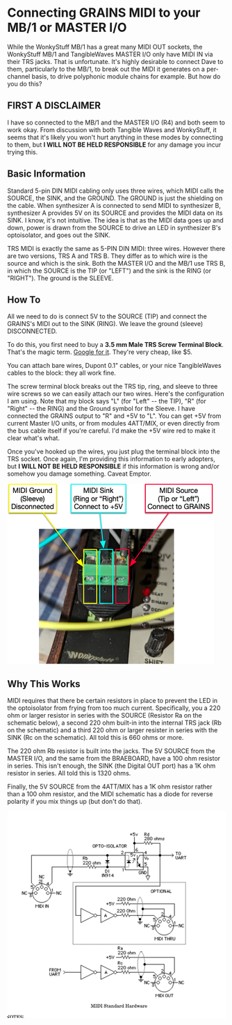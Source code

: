 # Connecting GRAINS MIDI to your MB/1 or MASTER I/O 

While the WonkyStuff MB/1 has a great many MIDI OUT sockets, the WonkyStuff MB/1 and TangibleWaves MASTER I/O only have MIDI IN via their TRS jacks.  That is unfortunate.  It's highly desirable to connect Dave to them, particularly to the MB/1, to break out the MIDI it generates on a per-channel basis, to drive polyphonic module chains for example.  But how do you do this?

## FIRST A DISCLAIMER

I have so connected to the MB/1 and the MASTER I/O (R4) and both seem to work okay.  From discussion with both Tangible Waves and WonkyStuff, it seems that it's likely you won't hurt anything in these modes by
connecting to them, but **I WILL NOT BE HELD RESPONSIBLE** for any damage you incur trying this.

## Basic Information

Standard 5-pin DIN MIDI cabling only uses three wires, which MIDI calls the SOURCE, the SINK, and the GROUND.  The GROUND is just the shielding on the cable.  When synthesizer A is connected to send MIDI to synthesizer B, synthesizer A provides 5V on its SOURCE and provides the MIDI data on its SINK.  I know, it's not intuitive.  The idea is that as the MIDI data goes up and down, power is drawn from the SOURCE to drive an LED in synthesizer B's optoisolator, and goes out the SINK.

TRS MIDI is exactly the same as 5-PIN DIN MIDI: three wires.  However there are two versions, TRS A and TRS B.  They differ as to which wire is the source and which is the sink.  Both the MASTER I/O and the MB/1 use TRS B, in which the SOURCE is the TIP (or "LEFT") and the sink is the RING (or "RIGHT").  The ground is the SLEEVE.

## How To

All we need to do is connect 5V to the SOURCE (TIP) and connect the GRAINS's MIDI out to the SINK (RING).  We leave the ground (sleeve) DISCONNECTED.

To do this, you first need to buy a **3.5 mm Male TRS Screw Terminal Block**.  That's the magic term.  [Google for it](https://www.google.com/search?q=3.5+mm+male+TRS+Screw+Terminal+Block).  They're very cheap, like $5.

You can attach bare wires, Dupont 0.1" cables, or your nice TangibleWaves cables to the block: they all work fine.

The screw terminal block breaks out the TRS tip, ring, and sleeve to three wire screws so we can easily attach our two wires.  Here's the configuration I am using.  Note that my block says "L" (for "Left" -- the TIP), "R" (for "Right" -- the RING) and the Ground symbol for the Sleeve.  I have connected the GRAINS output to "R" and +5V to "L".  You can get +5V from current Master I/O units, or from modules 4ATT/MIX, or even directly from the bus cable itself if you're careful.  I'd make the +5V wire red to make it clear what's what.

Once you've hooked up the wires, you just plug the terminal block into the TRS socket.  Once again, I'm providing this information to early adopters, but **I WILL NOT BE HELD RESPONSIBLE** if this information is wrong and/or somehow you damage something.  Caveat Emptor.

![Configuration of the screw terminal block attached to an MB/1.](TRS.png)

## Why This Works

MIDI requires that there be certain resistors in place to prevent the LED in the optoisolator from frying from too much current.  Specifically, you a 220 ohm or larger resistor in series with the SOURCE (Resistor Ra on the schematic below), a second 220 ohm built-in into the internal TRS jack (Rb on the schematic) and a third 220 ohm or larger resister in series with the SINK (Rc on the schematic).  All told this is 660 ohms or more.

The 220 ohm Rb resistor is built into the jacks.  The 5V SOURCE from the MASTER I/O, and the same from the BRAEBOARD, have a 100 ohm resistor in series.  This isn't enough, the SINK (the Digital OUT port) has a 1K ohm resistor in series.  All told this is 1320 ohms.

Finally, the 5V SOURCE from the 4ATT/MIX has a 1K ohm resistor rather than a 100 ohm resistor, and the MIDI schematic has a diode for reverse polarity if you mix things up (but don't do that).

![MIDI Electrical Diagram](MIDI.jpg)
